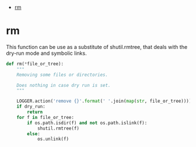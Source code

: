 - [rm](#org0bf61a5)



<a id="org0bf61a5"></a>

# rm

This function can be use as a substitute of shutil.rmtree, that deals with the dry-run mode and symbolic links.

```python
def rm(*file_or_tree):
    """
    Removing some files or directories.

    Does nothing in case dry run is set.
    """

    LOGGER.action('remove {}'.format(' '.join(map(str, file_or_tree))))
    if dry_run:
        return
    for f in file_or_tree:
        if os.path.isdir(f) and not os.path.islink(f):
            shutil.rmtree(f)
        else:
            os.unlink(f)
```